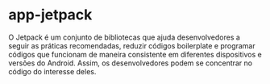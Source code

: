 # app-jetpack
O Jetpack é um conjunto de bibliotecas que ajuda desenvolvedores a seguir as práticas recomendadas, reduzir códigos boilerplate e programar códigos que funcionam de maneira consistente em diferentes dispositivos e versões do Android. Assim, os desenvolvedores podem se concentrar no código do interesse deles.
